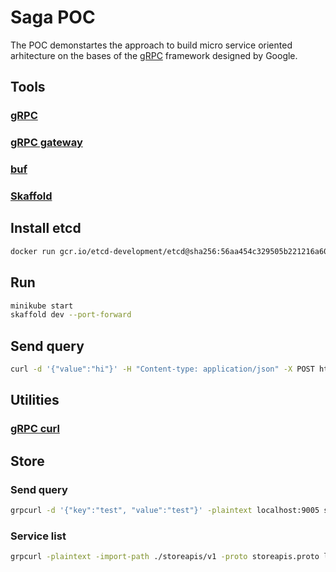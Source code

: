 # Saga POC

The POC demonstartes the approach to build micro service oriented arhitecture on the bases of the [gRPC](https://grpc.io/docs/languages/go/basics/) framework designed by Google. 

## Tools
### [gRPC](https://grpc.io/docs/languages/go/basics/)
### [gRPC gateway](https://github.com/grpc-ecosystem/grpc-gateway)
### [buf](https://github.com/bufbuild/buf)
### [Skaffold](https://skaffold.dev/docs/quickstart/)

## Install etcd
```bash
docker run gcr.io/etcd-development/etcd@sha256:56aa454c329505b221216a60647ab315bf87c5bafe1ffe81c0af9014b496788a
```

## Run
```bash
minikube start
skaffold dev --port-forward
```
## Send query
```bash
curl -d '{"value":"hi"}' -H "Content-type: application/json" -X POST http://localhost:9000/v1/saga-workflow
```

## Utilities 

### [gRPC curl](https://github.com/fullstorydev/grpcurl)


## Store 

### Send query
```bash
grpcurl -d '{"key":"test", "value":"test"}' -plaintext localhost:9005 storeapis.v1.StoreService/Put
```

### Service list
```bash
grpcurl -plaintext -import-path ./storeapis/v1 -proto storeapis.proto localhost:9005 list
```
